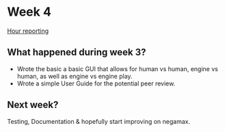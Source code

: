 # Week 4
[Hour reporting](https://github.com/altarchess/RistiNolla/blob/main/Documentation/Hour_reporting.md)

## What happened during week 3?
* Wrote the basic a basic GUI that allows for human vs human, engine vs human, as well as engine vs engine play.
* Wrote a simple User Guide for the potential peer review.

## Next week?
Testing, Documentation & hopefully start improving on negamax.
